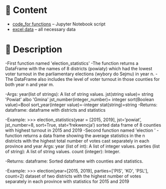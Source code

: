 # :open_file_folder: Content
- [code_for functions](https://github.com/dzima22/writing-election-functions-/blob/main/two%20functions.ipynb) – Jupyter Notebook script
- [excel data](https://github.com/dzima22/writing-election-functions-/tree/main/datasets) – all necessary data 
# 🔑 Description

-First function named 'election_statistics'
-The function returns a DataFrame with the names of 8 districts (powiaty) which had the lowest voter turnout in the parliamentary elections (wybory do Sejmu) in year n. 
-The DataFrame also includes the level of voter turnout in those counties for both year n and year m.

-Args:
        year(list of strings): A list of string values.
        jst(string value)= string 'Powiat' albo 'Gmina'
        jst_number(integer_number)= integer 
        sort(Boolean value)=Bool
        sort_year(integer value)=-integer
        stat(string)=string 
-Returns:
       dataframe: dataframe with districts and statistics 

-Example:
        >>> election_statistics(year = [2015, 2019], jst=’powiat’, jst_number=8, sort=True, stat=‘frekwencja’)
        sorted data frame of 8 counties with highest turnout in 2015 and 2019
-Second  function named 'election '
-function returns a data frame showing the average statistics in the n districts with the highest total number of votes cast separately in each province and year
    Args:
        year (list of int): A list of integer values.
        parties (list of string): A list of string values.
        count (integer): Integer.

-Returns:
        dataframe: Sorted dataframe with counties and statistics.

-Example:
        >>> election(year=[2015, 2019], parties=['PIS', 'KO', 'PSL'], count=2)
        dataset of two districts with the highest number of votes separately in each province with statistics for 2015 and 2019
